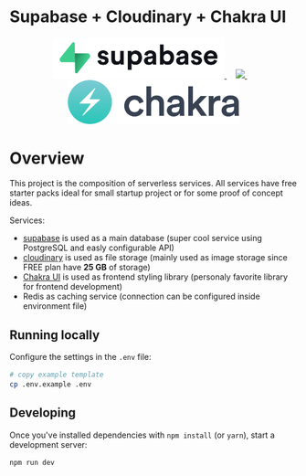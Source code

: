 # Supabase + Cloudinary + Chakra UI

<div align="center">
	<a href="https://github.com/supabase/supabase">
		<img width="300" src="https://raw.githubusercontent.com/supabase/supabase/master/web/static/supabase-light-rounded-corner-background.svg"/>
	</a>
	&nbsp &nbsp
	<a href="https://github.com/cloudinary/cloudinary_js">
		<img width="100" src="https://avatars.githubusercontent.com/u/1460763?s=200&v=4"/>
	</a>
	&nbsp &nbsp
	<a href="https://github.com/chakra-ui/chakra-ui">
	    <img src="https://raw.githubusercontent.com/chakra-ui/chakra-ui/main/logo/logo-colored@2x.png?raw=true" alt="Chakra logo" width="300" />
    </a>
</div>


# Overview

This project is the composition of serverless services. All services have free starter packs ideal for small startup project or for some proof of concept ideas.

Services:

 - [supabase](https://github.com/supabase/supabase) is used as a main database (super cool service using PostgreSQL and easly configurable API)
 - [cloudinary](https://github.com/cloudinary/cloudinary_js) is used as file storage (mainly used as image storage since FREE plan have **25 GB** of storage)
 - [Chakra UI](https://github.com/chakra-ui/chakra-ui) is used as frontend styling library (personaly favorite library for frontend development)
 - Redis as caching service (connection can be configured inside environment file)

## Running locally

Configure the settings in the `.env` file:

```bash
# copy example template
cp .env.example .env
```

## Developing

Once you've installed dependencies with `npm install` (or `yarn`), start a development server:

```bash
npm run dev
```